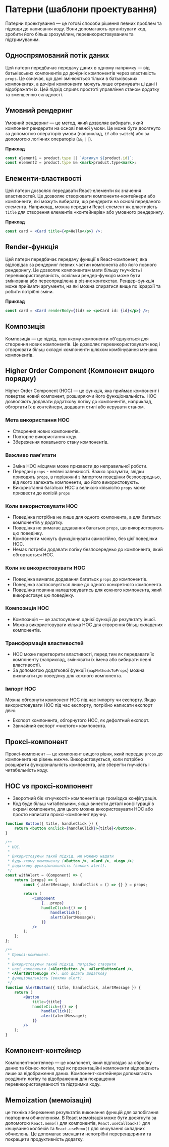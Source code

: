 # Патерни (шаблони проектування)

Патерни проектування — це готові способи рішення певних проблем та підходи до написання коду. Вони допомагають організувати код, зробити його більш зрозумілим, перевикористовуваним та підтримуваним.

## Односпрямований потік даних

Цей патерн передбачає передачу даних в одному напрямку — від батьківських компонентів до дочірніх компонентів через властивість `props`. Це означає, що дані змінюються тільки в батьківських компонентах, а дочірні компоненти можуть лише отримувати ці дані і відображати їх. Цей підхід сприяє простоті управління станом додатку та зменшенню складності.

## Умовний рендеринг

Умовний рендеринг — це метод, який дозволяє вибирати, який компонент рендерити на основі певної умови. Це може бути досягнуто за допомогою операторів умови (наприклад, `if` або `switch`) або за допомогою логічних операторів (`&&`, `||`).

**Приклад**

```jsx
const element1 = product.type || `Артикул ${product.id}`;
const element2 = product.type && <mark>product.type<mark>;
```

## Елементи-властивості

Цей патерн дозволяє передавати React-елементи як значення властивостей. Це дозволяє створювати компоненти-контейнери або компоненти, які можуть вибирати, що рендерити на основі переданого елемента. Наприклад, можна передати React-елемент як властивість `title` для створення елементів «контейнерів» або умовного рендерингу.

**Приклад**

```jsx
const card = <Card title={<p>Hello</p>} />;
```

## Render-функція

Цей патерн передбачає передачу функції в React-компонент, яка відповідає за рендеринг певних частин компонента або його повного рендерингу. Це дозволяє компонентам мати більшу гнучкість і перевикористовуваність, оскільки рендер-функція може бути змінювана або переоприділена в різних контекстах. Рендер-функція може приймати аргументи, на які можна спиратися вище по ієрархії та робити потрібні зміни.

**Приклад**

```jsx
const card = <Card renderBody={(id) => <p>Card id: {id}</p>} />;
```

## Композиція

Композиція — це підхід, при якому компоненти об'єднуються для створення нових компонентів. Це дозволяє перевикористовувати код і створювати більш складні компоненти шляхом комбінування менших компонентів.

## Higher Order Component (Компонент вищого порядку)

Higher Order Component (HOC) — це функція, яка приймає компонент і повертає новий компонент, розширяючи його функціональність. HOC дозволяють додавати додаткову логіку до компонентів, наприклад, обгортати їх в контейнери, додавати стилі або керувати станом.

### Мета використання HOC

-   Створення нових компонентів.
-   Повторне використання коду.
-   Збереження локального стану компонентів.

### Важливо пам'ятати

-   Зміна HOC місцями може призвести до неправильної роботи.
-   Передані `props` - неявні залежності. Важко зрозуміти, звідки приходять `props`, в порівнянні з імпортом поведінки безпосередньо, від якого залежать компоненти, що його використовують.
-   Використання багатьох HOC з великою кількістю `props` може призвести до колізій `props`

### Коли використовувати HOC

-   Поведінка потрібна не лише для одного компонента, а для багатьох компонентів у додатку.
-   Поведінка не вимагає додавання багатьох `props`, що використовують цю поведінку.
-   Компоненти можуть функціонувати самостійно, без цієї поведінки HOC.
-   Немає потреби додавати логіку безпосередньо до компонента, який обгортається HOC.

### Коли не використовувати HOC

-   Поведінка вимагає додавання багатьох `props` до компонентів.
-   Поведінка застосовується лише до одного конкретного компонента.
-   Поведінка повинна налаштовуватись для кожного компонента, який використовує цю поведінку.

### Композиція HOC

-   Композиція — це застосування однієї функції до результату іншої.
-   Можна використовувати кілька HOC для створення більш складених компонентів.

### Трансформація властивостей

-   HOC може перетворити властивості, перед тим як передавати їх компоненту (наприклад, змінювати їх імена або вибирати певні властивості).
-   За допомогою додаткової функції (`mapMethodsToProps`) можна визначати цю поведінку для кожного компонента.

### Імпорт HOC

Можна обгорнути компонент HOC під час імпорту чи експорту. Якщо використовувати HOC під час експорту, потрібно написати експорт двічі:

-   Експорт компонента, обгорнутого HOC, як дефолтний експорт.
-   Звичайний експорт «чистого» компонента.

## Проксі-компонент

Проксі-компонент — це компонент вищого рівня, який передає `props` до компонента на рівень нижче. Використовується, коли потрібно розширити функціональність компонента, але зберегти гнучкість і читабельність коду.

## HOC vs проксі-компонент

-   Зворотний бік «гнучкості» компонентів це громіздка конфігурація.
-   Код буде більш читабельним, якщо винести деталі конфігурації в окремі компоненти, для цього можна використовувати HOC або просто написати проксі-компонент вручну.

```jsx
function Button({ title, handleClick }) {
    return <button onClick={handleClick}>{title}</button>;
}

/**
 * HOC.
 *
 * Використовуючи такий підхід, ми можемо надати
 * будь-якому компоненту (<Button />, <Card />, <Logo />)
 * додаткову функціональність (виклик alert).
 */
const withAlert = (Component) => {
    return (props) => {
        const { alertMessage, handleClick = () => {} } = props;

        return (
            <Component
                {...props}
                handleClick={() => {
                    handleClick();
                    alert(alertMessage);
                }}
            />
        );
    };
};

/**
 * Проксі-компонент.
 *
 * Використовуючи такий підхід, потрібно створити
 * нові компоненти (<AlertButton />, <AlertButtonCard />,
 * <AlertButtonLogo />), щоб додати додаткову
 * функціональність (виклик alert).
 */
function AlertButton({ title, handleClick, alertMessage }) {
    return (
        <Button
            title={title}
            handleClick={() => {
                handleClick();
                alert(alertMessage);
            }}
        />
    );
}
```

## Компонент-контейнер

Компонент-контейнер — це компонент, який відповідає за обробку даних та бізнес-логіки, тоді як презентаційні компоненти відповідають лише за відображення даних. Компонент-контейнери допомагають розділити логіку та відображення для покращення перевикористовуваності та підтримки коду.

## Memoization (мемоізація)

це техніка збереження результатів виконання функцій для запобігання повторним обчисленням. В React мемоізація може бути досягнута за допомогою `React.memo()` для компонентів, `React.useCallback()` для кешування колбеків та `React.useMemo()` для кешування складних обчислень. Це допомагає зменшити непотрібні перерендеринги та покращити продуктивність додатку.
